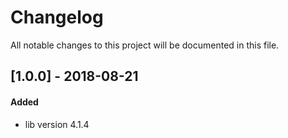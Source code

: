 # Changelog
All notable changes to this project will be documented in this file.

## [1.0.0] - 2018-08-21

#### Added
* lib version 4.1.4